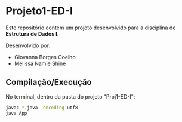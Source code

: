 # Projeto1-ED-I

Este repositório contém um projeto desenvolvido para a disciplina de **Estrutura de Dados I**.

Desenvolvido por:
- Giovanna Borges Coelho
- Melissa Namie Shine

## Compilação/Execução

No terminal, dentro da pasta do projeto "Proj1-ED-I":

```bash
javac *.java -encoding utf8
java App